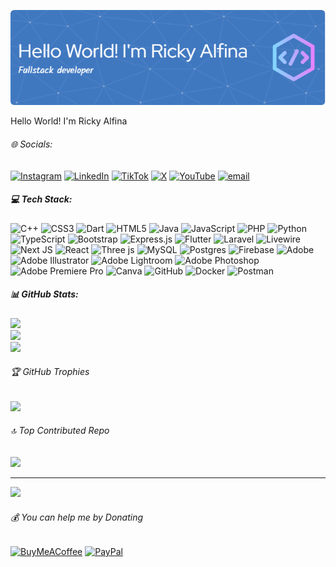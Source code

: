 ![Ricky Alfina](img/github-header-image.png)

Hello World! I'm Ricky Alfina

###### 🌐 Socials:

[![Instagram](https://img.shields.io/badge/Instagram-%23E4405F.svg?logo=Instagram&logoColor=white)](https://instagram.com/rickyalfina) [![LinkedIn](https://img.shields.io/badge/LinkedIn-%230077B5.svg?logo=linkedin&logoColor=white)](https://linkedin.com/in/rickyalfina) [![TikTok](https://img.shields.io/badge/TikTok-%23000000.svg?logo=TikTok&logoColor=white)](https://tiktok.com/@pablo) [![X](https://img.shields.io/badge/X-black.svg?logo=X&logoColor=white)](https://x.com/rickyalfina) [![YouTube](https://img.shields.io/badge/YouTube-%23FF0000.svg?logo=YouTube&logoColor=white)](https://youtube.com/@rickyalfina) [![email](https://img.shields.io/badge/Email-D14836?logo=gmail&logoColor=white)](mailto:rickyalfina30@gmail.com)

##### 💻 Tech Stack:

![C++](https://img.shields.io/badge/c++-%2300599C.svg?style=plastic&logo=c%2B%2B&logoColor=white) ![CSS3](https://img.shields.io/badge/css3-%231572B6.svg?style=plastic&logo=css3&logoColor=white) ![Dart](https://img.shields.io/badge/dart-%230175C2.svg?style=plastic&logo=dart&logoColor=white) ![HTML5](https://img.shields.io/badge/html5-%23E34F26.svg?style=plastic&logo=html5&logoColor=white) ![Java](https://img.shields.io/badge/java-%23ED8B00.svg?style=plastic&logo=openjdk&logoColor=white) ![JavaScript](https://img.shields.io/badge/javascript-%23323330.svg?style=plastic&logo=javascript&logoColor=%23F7DF1E) ![PHP](https://img.shields.io/badge/php-%23777BB4.svg?style=plastic&logo=php&logoColor=white) ![Python](https://img.shields.io/badge/python-3670A0?style=plastic&logo=python&logoColor=ffdd54) ![TypeScript](https://img.shields.io/badge/typescript-%23007ACC.svg?style=plastic&logo=typescript&logoColor=white) ![Bootstrap](https://img.shields.io/badge/bootstrap-%238511FA.svg?style=plastic&logo=bootstrap&logoColor=white) ![Express.js](https://img.shields.io/badge/express.js-%23404d59.svg?style=plastic&logo=express&logoColor=%2361DAFB) ![Flutter](https://img.shields.io/badge/Flutter-%2302569B.svg?style=plastic&logo=Flutter&logoColor=white) ![Laravel](https://img.shields.io/badge/laravel-%23FF2D20.svg?style=plastic&logo=laravel&logoColor=white) ![Livewire](https://img.shields.io/badge/livewire-%234e56a6.svg?style=plastic&logo=livewire&logoColor=white) ![Next JS](https://img.shields.io/badge/Next-black?style=plastic&logo=next.js&logoColor=white) ![React](https://img.shields.io/badge/react-%2320232a.svg?style=plastic&logo=react&logoColor=%2361DAFB) ![Three js](https://img.shields.io/badge/threejs-black?style=plastic&logo=three.js&logoColor=white) ![MySQL](https://img.shields.io/badge/mysql-4479A1.svg?style=plastic&logo=mysql&logoColor=white) ![Postgres](https://img.shields.io/badge/postgres-%23316192.svg?style=plastic&logo=postgresql&logoColor=white) ![Firebase](https://img.shields.io/badge/firebase-a08021?style=plastic&logo=firebase&logoColor=ffcd34) ![Adobe](https://img.shields.io/badge/adobe-%23FF0000.svg?style=plastic&logo=adobe&logoColor=white) ![Adobe Illustrator](https://img.shields.io/badge/adobe%20illustrator-%23FF9A00.svg?style=plastic&logo=adobe%20illustrator&logoColor=white) ![Adobe Lightroom](https://img.shields.io/badge/Adobe%20Lightroom-31A8FF.svg?style=plastic&logo=Adobe%20Lightroom&logoColor=white) ![Adobe Photoshop](https://img.shields.io/badge/adobe%20photoshop-%2331A8FF.svg?style=plastic&logo=adobe%20photoshop&logoColor=white) ![Adobe Premiere Pro](https://img.shields.io/badge/Adobe%20Premiere%20Pro-9999FF.svg?style=plastic&logo=Adobe%20Premiere%20Pro&logoColor=white) ![Canva](https://img.shields.io/badge/Canva-%2300C4CC.svg?style=plastic&logo=Canva&logoColor=white) ![GitHub](https://img.shields.io/badge/github-%23121011.svg?style=plastic&logo=github&logoColor=white) ![Docker](https://img.shields.io/badge/docker-%230db7ed.svg?style=plastic&logo=docker&logoColor=white) ![Postman](https://img.shields.io/badge/Postman-FF6C37?style=plastic&logo=postman&logoColor=white)

##### 📊 GitHub Stats:

![](https://github-readme-stats.vercel.app/api?username=rickyalfin&theme=radical&hide_border=false&include_all_commits=true&count_private=false)<br/>
![](https://nirzak-streak-stats.vercel.app/?user=rickyalfin&theme=radical&hide_border=false)<br/>
![](https://github-readme-stats.vercel.app/api/top-langs/?username=rickyalfin&theme=radical&hide_border=false&include_all_commits=true&count_private=false&layout=compact)

###### 🏆 GitHub Trophies

![](https://github-profile-trophy.vercel.app/?username=rickyalfin&theme=radical&no-frame=false&no-bg=true&margin-w=4)

###### 🔝 Top Contributed Repo

![](https://github-contributor-stats.vercel.app/api?username=rickyalfin&limit=5&theme=radical&combine_all_yearly_contributions=true)

---

[![](https://visitcount.itsvg.in/api?id=rickyalfin&icon=0&color=0)](https://visitcount.itsvg.in)

###### 💰 You can help me by Donating

[![BuyMeACoffee](https://img.shields.io/badge/Buy%20Me%20a%20Coffee-ffdd00?style=for-the-badge&logo=buy-me-a-coffee&logoColor=black)](https://buymeacoffee.com/rickyalfina) [![PayPal](https://img.shields.io/badge/PayPal-00457C?style=for-the-badge&logo=paypal&logoColor=white)](https://paypal.me/rickyalfina)

<!-- Proudly created with GPRM ( https://gprm.itsvg.in ) -->

<!-- - 🌱 I’m currently learning Laravel Framework

##### Skills

[![My Skills](https://skillicons.dev/icons?i=html,css,javascript,php,py,cpp,dart,typescript,java,laravel,flutter,docker,expressjs,firebase,nextjs,threejs&theme=dark&perline=8)](https://skillicons.dev)

<img src="https://img.shields.io/badge/HTML5-E34F26?style=for-the-badge&logo=html5&logoColor=white" />
<img src="https://img.shields.io/badge/CSS3-1572B6?style=for-the-badge&logo=css3&logoColor=white" />
<img src="https://img.shields.io/badge/JavaScript-323330?style=for-the-badge&logo=javascript&logoColor=F7DF1E" />
<img src="https://img.shields.io/badge/PHP-777BB4?style=for-the-badge&logo=php&logoColor=white" />
<img src="https://img.shields.io/badge/Python-FFD43B?style=for-the-badge&logo=python&logoColor=blue" />
<img src="https://img.shields.io/badge/C%2B%2B-00599C?style=for-the-badge&logo=c%2B%2B&logoColor=white" />
<img src="https://img.shields.io/badge/Dart-0175C2?style=for-the-badge&logo=dart&logoColor=white" />
<img src="https://img.shields.io/badge/TypeScript-007ACC?style=for-the-badge&logo=typescript&logoColor=white" />
<img src="https://img.shields.io/badge/Laravel-FF2D20?style=for-the-badge&logo=laravel&logoColor=white" />
<img src="https://img.shields.io/badge/Flutter-02569B?style=for-the-badge&logo=flutter&logoColor=white" />
<img src="https://img.shields.io/badge/Docker-2CA5E0?style=for-the-badge&logo=docker&logoColor=white" />
<img src="https://img.shields.io/badge/Express%20js-000000?style=for-the-badge&logo=express&logoColor=white" />
<img src="https://img.shields.io/badge/firebase-ffca28?style=for-the-badge&logo=firebase&logoColor=black" />
<img src="https://img.shields.io/badge/next%20js-000000?style=for-the-badge&logo=nextdotjs&logoColor=white" />
<img src="https://img.shields.io/badge/ThreeJs-black?style=for-the-badge&logo=three.js&logoColor=white" />

##### Connect with me

![https://mail.google.com/mail/u/0/?view=cm&tf=1&fs=1&to=rickyalfina30@gmail.com](https://img.shields.io/badge/Instagram-E4405F?style=for-the-badge&logo=instagram&logoColor=white)
![https://instagram.com/rickyalfina](https://img.shields.io/badge/Gmail-D14836?style=for-the-badge&logo=gmail&logoColor=white)
![https://linkedin.com/rickyalfina](https://img.shields.io/badge/LinkedIn-0077B5?style=for-the-badge&logo=linkedin&logoColor=white)

##### My Github Stats

![Ricky's GitHub stats](https://github-readme-stats.vercel.app/api?username=rickyalfin&show_icons=true&theme=radical) -->
